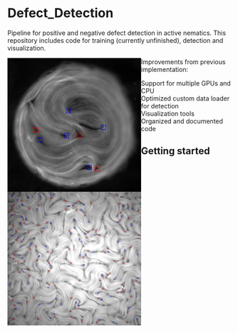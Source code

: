 # Defect_Detection

Pipeline for positive and negative defect detection in active nematics.
This repository includes code for training (currently unfinished), 
detection and visualization.

<img src="temp/defects_confined.jpg" style="float: left; width: 300px;">
<img src="temp/defects_unconfined.jpg" style="float: left; width: 300px;">

Improvements from previous implementation:
- Support for multiple GPUs and CPU
- Optimized custom data loader for detection
- Visualization tools
- Organized and documented code

## Getting started
